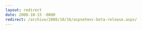 ```yaml
---
layout: redirect
date: 2008-10-15 -0800
redirect: /archive/2008/10/16/aspnetmvc-beta-release.aspx/
---
```

